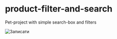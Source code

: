 # product-filter-and-search
Pet-project with simple search-box and filters  

![Записати](https://user-images.githubusercontent.com/102483654/176987931-54f7ccb2-0478-4dee-b652-f8cc3abb792c.PNG)
